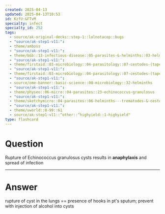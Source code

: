 ```yaml
---
created: 2025-04-13
updated: 2025-04-13T10:53
id: KzfU:&FTvM
specialty: infect
specialty_id: 252
tags:
  - source/ak-original-decks::step-1::lolnotacop::bugs
  - "source/ak-step1-v11:": 
  - theme/amboss
  - "source/ak-step1-v11:": 
  - theme/b&b::13-infectious-disease::05-parasites-&-helminths::03-helminths
  - "source/ak-step1-v11:": 
  - theme/firstaid::03-microbiology::04-parasitology::07-cestodes-(tapeworms)
  - "source/ak-step1-v11:": 
  - theme/firstaid::03-microbiology::04-parasitology::07-cestodes-(tapeworms)::echinococcus-granulosus
  - "source/ak-step1-v11:": 
  - source/ome-banner::basic-science::08-microbiology::32-helminths
  - "source/ak-step1-v11:": 
  - theme/physeo::06-micro::04-parasites::23-echinococcus-granulosus
  - "source/ak-step1-v11:": 
  - theme/sketchymicro::04-parasites::06-helminths---trematodes-&-cestodes::01-cestodes
  - "source/ak-step1-v11:": 
  - theme/uworld::0-99::61
  - source/ak-step1-v11::^other::^highyield::1-highyield"
type: flashcard
---
```


# Question
Rupture of Echinococcus granulosus cysts results in **anaphylaxis** and spread of infection

---

# Answer
rupture of cyst in the lungs == presence of hooks in pt's sputum; prevent with injection of alcohol into cysts